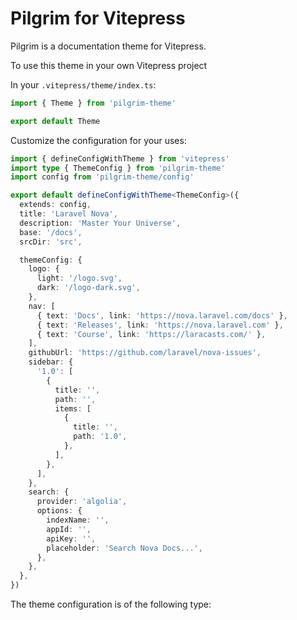 # Pilgrim for Vitepress

Pilgrim is a documentation theme for Vitepress.

To use this theme in your own Vitepress project

In your `.vitepress/theme/index.ts`:

```ts
import { Theme } from 'pilgrim-theme'

export default Theme
```

Customize the configuration for your uses:

```ts
import { defineConfigWithTheme } from 'vitepress'
import type { ThemeConfig } from 'pilgrim-theme'
import config from 'pilgrim-theme/config'

export default defineConfigWithTheme<ThemeConfig>({
  extends: config,
  title: 'Laravel Nova',
  description: 'Master Your Universe',
  base: '/docs',
  srcDir: 'src',

  themeConfig: {
    logo: {
      light: '/logo.svg',
      dark: '/logo-dark.svg',
    },
    nav: [
      { text: 'Docs', link: 'https://nova.laravel.com/docs' },
      { text: 'Releases', link: 'https://nova.laravel.com' },
      { text: 'Course', link: 'https://laracasts.com/' },
    ],
    githubUrl: 'https://github.com/laravel/nova-issues',
    sidebar: {
      '1.0': [
        {
          title: '',
          path: '',
          items: [
            {
              title: '',
              path: '1.0',
            },
          ],
        },
      ],
    },
    search: {
      provider: 'algolia',
      options: {
        indexName: '',
        appId: '',
        apiKey: '',
        placeholder: 'Search Nova Docs...',
      },
    },
  },
})
```

The theme configuration is of the following type:

```ts

```
